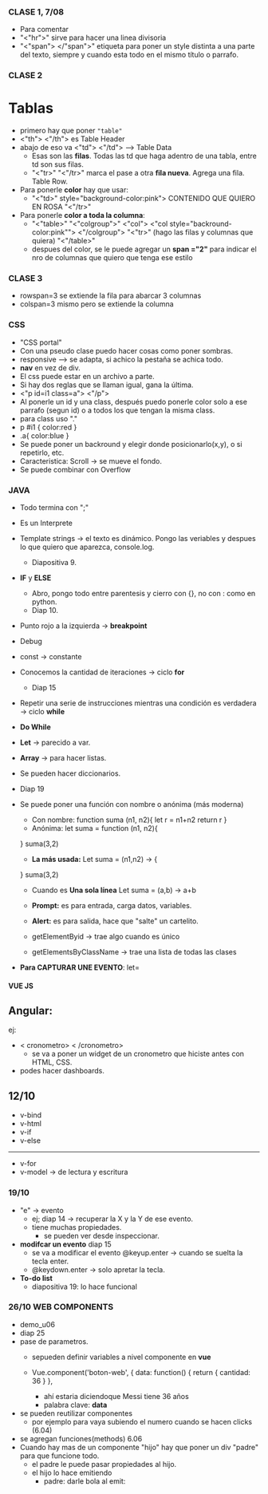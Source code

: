 ### CLASE 1, 7/08 
- Para comentar <!-- comentocomento -->
- "<"hr">" sirve para hacer una linea divisoria 
- "<"span"> </"span">"  etiqueta para poner un style distinta a una parte del texto, siempre y cuando esta todo en el mismo título o parrafo.

### CLASE 2
# Tablas
- primero hay que poner ```"table"``` 
- <"th"> <"/th"> es Table Header
- abajo de eso va <"td"> <"/td"> --> Table Data
    - Esas son las **filas**. Todas las td que haga adentro de una tabla, entre td son sus filas.
    - "<"tr>" "<"/tr>" marca el pase a otra **fila nueva**. Agrega una fila. Table Row.
- Para ponerle **color** hay que usar:
    - "<"td>" style="background-color:pink"> CONTENIDO QUE QUIERO EN ROSA "<"/tr>"
- Para ponerle **color a toda la columna**:
    - "<"table>"
        "<"colgroup">"
            <"col">
            <"col style="backround-color:pink"">
        <"/colgroup">
        "<"tr>"
            (hago las filas y columnas que quiera)
     "<"/table>"
     - despues del color, se le puede agregar un **span ="2"** para indicar el nro de columnas que quiero que tenga ese estilo

### CLASE 3
- rowspan=3 se extiende la fila para abarcar 3 columnas
- colspan=3 mismo pero se extiende la columna

### CSS
- "CSS portal"
- Con una pseudo clase puedo hacer cosas como poner sombras.
- responsive --> se adapta, si achico la pestaña se achica todo.
- **nav** en vez de div.
-  El css puede estar en un archivo a parte.
- Si hay dos reglas que se llaman igual, gana la última.
- <"p id=i1 class=a"> <"/p">
- Al ponerle un id y una class, después puedo ponerle color solo a ese parrafo (segun id) o a todos los que tengan la misma class.
- para class uso "."
- p #i1 {
    color:red
}
- .a{
    color:blue
}
- Se puede poner un backround y elegir donde posicionarlo(x,y), o si repetirlo, etc.
- Caracteristica: Scroll → se mueve el fondo.
- Se puede combinar con Overflow

### JAVA
- Todo termina con ";"
- Es un Interprete
- Template strings → el texto es dinámico. Pongo las veriables y despues lo que quiero que aparezca, console.log.
    - Diapositiva 9.
- **IF** y **ELSE**
    - Abro, pongo todo entre parentesis y cierro con {}, no con : como en python.
    - Diap 10.
- Punto rojo a la izquierda → **breakpoint**
- Debug
- const → constante 
- Conocemos la cantidad de iteraciones → ciclo **for**
    - Diap 15
- Repetir una serie de instrucciones mientras una condición es verdadera → ciclo **while**
- **Do While**
- **Let** → parecido a var.
- **Array** → para hacer listas.
- Se pueden hacer diccionarios.
-   Diap 19
- Se puede poner una función con nombre o anónima (más moderna)
    - Con nombre:
    function suma (n1, n2){
        let r = n1+n2
        return r
    }
    - Anónima:
    let suma = function (n1, n2){

    }
    suma(3,2)
    - **La más usada:** 
    Let suma = (n1,n2) → {

    }
    suma(3,2)
    - Cuando es **Una sola línea**
    Let suma = (a,b) → a+b

    - **Prompt:** es para entrada, carga datos, variables.
    - **Alert:** es para salida, hace que "salte" un cartelito.
    - getElementByid → trae algo cuando es único
    - getElementsByClassName → trae una lista de todas las clases

- **Para CAPTURAR UNE EVENTO**: let=

#### VUE JS
## Angular:
ej:
- < cronometro> < /cronometro>
    - se va a poner un widget de un cronometro que hiciste antes con HTML, CSS.
- podes hacer dashboards.

## 12/10
- v-bind
- v-html
- v-if
- v-else
---------
- v-for
- v-model → de lectura y escritura

### 19/10
- "e" → evento
    - ej; diap 14 → recuperar la X y la Y de ese evento.
    - tiene muchas propiedades.
        - se pueden ver desde inspeccionar.
- **modifcar un evento** diap 15
    - se va a modificar el evento @keyup.enter → cuando se suelta la tecla enter.
    - @keydown.enter → solo apretar la tecla.
- **To-do list**
    - diapositiva 19: lo hace funcional

### 26/10 WEB COMPONENTS
- demo_u06
- diap 25
- pase de parametros.
    - sepueden definir variables a nivel componente en **vue**
   
    - Vue.component('boton-web', {
    data: function() {
        return {
            cantidad: 36
        }
    },
        - ahí estaria diciendoque Messi tiene 36 años
        - palabra clave: **data**
- se pueden reutilizar componentes 
    - por ejemplo para vaya subiendo el numero cuando se hacen clicks (6.04)
- se agregan funciones(methods) 6.06
- Cuando hay mas de un componente "hijo" hay que poner un div "padre" para que funcione todo.
    - el padre le puede pasar propiedades al hijo.
    - el hijo lo hace emitiendo
        - padre: darle bola al emit:
